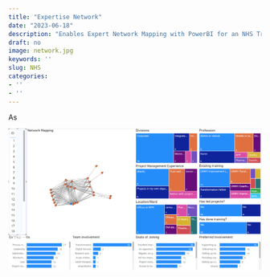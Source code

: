 ```yaml
---
title: "Expertise Network"
date: "2023-06-18"
description: "Enables Expert Network Mapping with PowerBI for an NHS Trust"
draft: no
image: network.jpg
keywords: ''
slug: NHS
categories:
- ''
- ''
---
```


As

<img src="../../static/img/Network Mapping.png" width="1093" />
